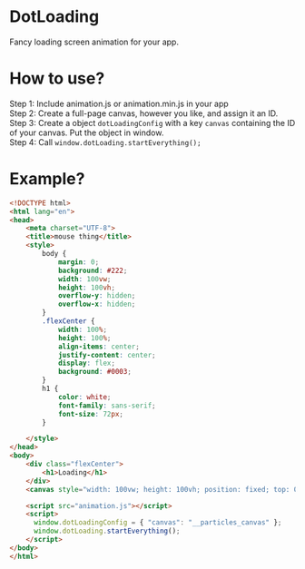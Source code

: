 # DotLoading  
Fancy loading screen animation for your app.


# How to use?
Step 1: Include animation.js or animation.min.js in your app  
Step 2: Create a full-page canvas, however you like, and assign it an ID.  
Step 3: Create a object `dotLoadingConfig` with a key `canvas` containing the ID of your canvas. Put the object in window.  
Step 4: Call `window.dotLoading.startEverything();`

# Example?
```html
<!DOCTYPE html>
<html lang="en">
<head>
    <meta charset="UTF-8">
    <title>mouse thing</title>
    <style>
        body {
            margin: 0;
            background: #222;
            width: 100vw;
            height: 100vh;
            overflow-y: hidden;
            overflow-x: hidden;
        }
        .flexCenter {
            width: 100%;
            height: 100%;
            align-items: center;
            justify-content: center;
            display: flex;
            background: #0003;
        }
        h1 {
            color: white;
            font-family: sans-serif;
            font-size: 72px;
        }

    </style>
</head>
<body>
    <div class="flexCenter">
        <h1>Loading</h1>
    </div>
    <canvas style="width: 100vw; height: 100vh; position: fixed; top: 0; left: 0; z-index: -1;" id="__particles_canvas"></canvas>

    <script src="animation.js"></script>
    <script>
      window.dotLoadingConfig = { "canvas": "__particles_canvas" };
      window.dotLoading.startEverything();
    </script>
</body>
</html>
```
